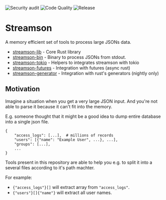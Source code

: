 ![Security audit](https://github.com/shenek/streamson/workflows/Security%20audit/badge.svg)
![Code Quality](https://github.com/shenek/streamson/workflows/Code%20Quality/badge.svg)
![Release](https://github.com/shenek/streamson/workflows/Release/badge.svg)

# Streamson

A memory efficient set of tools to process large JSONs data.

* [streamson-lib](streamson-lib/README.md) - Core Rust library
* [streamson-bin](streamson-bin/README.md) - Binary to process JSONs from stdout.
* [streamson-tokio](streamson-tokio/README.md) - Helpers to integrates streamson with tokio
* [streamson-futures](streamson-futures/README.md) - Integration with futures (async rust)
* [streamson-generator](streamson-generator/README.md) - Integration with rust's generators (nightly only)

## Motivation
Imagine a situation when you get a very large JSON input.
And you're not able to parse it because it can't fit into the memory.

E.g. someone thought that it might be a good idea to dump entire database into
a single json file.

```
{
	"access_logs": [...],  # millions of records
	"users": [{"name": "Example User", ...}, ...],
	"groups": [...],
	...
}
```

Tools present in this repository are able to help you e.g.
to split it into a several files according to it's path machter.

For example:
* `{"access_logs"}[]` will extract array from `"access_logs"`.
* `{"users"}[]{"name"}` will extract all user names.
